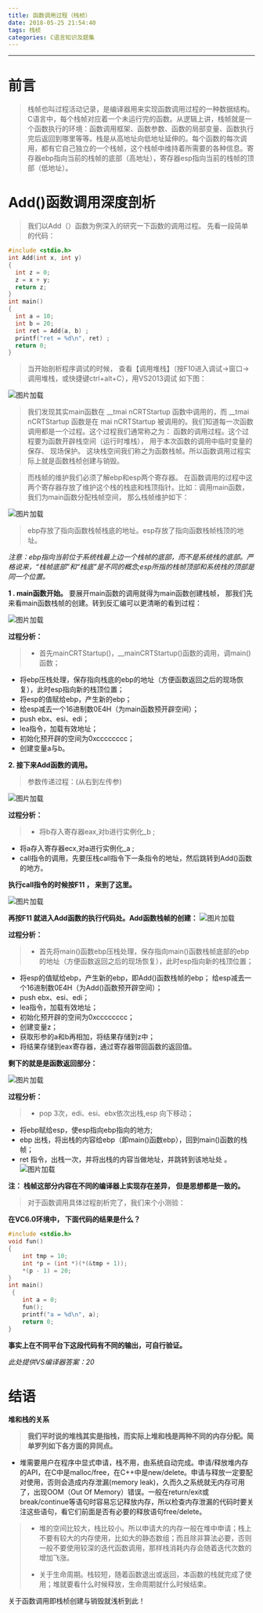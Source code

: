 ```yaml
---
title: 函数调用过程（栈桢）
date: 2018-05-25 21:54:40
tags: 栈桢
categories: C语言知识及题集
---
```

---
# 前言
>栈帧也叫过程活动记录，是编译器用来实现函数调用过程的一种数据结构。C语言中，每个栈帧对应着一个未运行完的函数。从逻辑上讲，栈帧就是一个函数执行的环境：函数调用框架、函数参数、函数的局部变量、函数执行完后返回到哪里等等。栈是从高地址向低地址延伸的。每个函数的每次调用，都有它自己独立的一个栈帧，这个栈帧中维持着所需要的各种信息。寄存器ebp指向当前的栈帧的底部（高地址），寄存器esp指向当前的栈帧的顶部（低地址）。
<!-- more -->

# Add()函数调用深度剖析
>我们以Add（）函数为例深入的研究一下函数的调用过程。
先看一段简单的代码：

~~~c
#include <stdio.h>
int Add(int x, int y)
{
  int z = 0;
  z = x + y;
  return z;
}
int main()
{
  int a = 10;
  int b = 20;
  int ret = Add(a, b) ;
  printf("ret = %d\n", ret) ;
  return 0;
}

~~~
>当开始剖析程序调试的时候， 查看【调用堆栈】（按F10进入调试->窗口->调用堆栈，或快捷键ctrl+alt+C），用VS2013调试 如下图：

![图片加载](/img/2018526.png)

>我们发现其实main函数在 __tmai nCRTStartup 函数中调用的，而 __tmai nCRTStartup 函数是在 mai nCRTStartup 被调用的。我们知道每一次函数调用都是一个过程。这个过程我们通常称之为： 函数的调用过程。这个过程要为函数开辟栈空间（运行时堆栈）， 用于本次函数的调用中临时变量的保存、 现场保护。 这块栈空间我们称之为函数栈帧。所以函数调用过程实际上就是函数栈桢创建与销毁。

>而栈帧的维护我们必须了解ebp和esp两个寄存器。 在函数调用的过程中这两个寄存器存放了维护这个栈的栈底和栈顶指针。比如：调用main函数， 我们为main函数分配栈帧空间， 那么栈帧维护如下：

![图片加载](/img/20285261.png)
>ebp存放了指向函数栈帧栈底的地址。esp存放了指向函数栈帧栈顶的地址。

*注意：ebp指向当前位于系统栈最上边一个栈帧的底部，而不是系统栈的底部。严格说来，“栈帧底部”和“栈底”是不同的概念;esp所指的栈帧顶部和系统栈的顶部是同一个位置。*

**1 . main函数开始。** 要展开main函数的调用就得为main函数创建栈帧， 那我们先来看main函数栈帧的创建。转到反汇编可以更清晰的看到过程：

![图片加载](/img/20185262.png)

**过程分析：**

>* 首先mainCRTStartup()，__mainCRTStartup()函数的调用，调main()函数；
* 将ebp压栈处理，保存指向栈底的ebp的地址（方便函数返回之后的现场恢复），此时esp指向新的栈顶位置；
* 将esp的值赋给ebp，产生新的ebp；
* 给esp减去一个16进制数0E4H（为main函数预开辟空间）；
* push ebx、esi、edi；
* lea指令，加载有效地址；
* 初始化预开辟的空间为0xcccccccc；
* 创建变量a与b。

**2. 接下来Add函数的调用。**

>参数传递过程：(从右到左传参)

![图片加载](/img/20185263.png)

**过程分析：**

>* 将b存入寄存器eax,对b进行实例化_b ;
* 将a存入寄存器ecx,对a进行实例化_a ;
* call指令的调用，先要压栈call指令下一条指令的地址，然后跳转到Add()函数的地方。

**执行call指令的时候按F11 ， 来到了这里。**

![图片加载](/img/20185264.png)

**再按F11 就进入Add函数的执行代码处。Add函数栈帧的创建：**
![图片加载](/img/20185265.png)  

**过程分析：**

>* 首先将main()函数ebp压栈处理，保存指向main()函数栈帧底部的ebp的地址（方便函数返回之后的现场恢复），此时esp指向新的栈顶位置；
* 将esp的值赋给ebp，产生新的ebp，即Add()函数栈帧的ebp；
给esp减去一个16进制数0E4H（为Add()函数预开辟空间）；
* push ebx、esi、edi；
* lea指令，加载有效地址；
* 初始化预开辟的空间为0xcccccccc；
* 创建变量z；
* 获取形参的a和b再相加，将结果存储到z中；
* 将结果存储到eax寄存器，通过寄存器带回函数的返回值。

 **剩下的就是是函数返回部分：**

![图片加载](/img/20185266.png)  

**过程分析：**
>* pop 3次，edi、esi、ebx依次出栈,esp 向下移动；
* 将ebp赋给esp，使esp指向ebp指向的地方;
* ebp 出栈，将出栈的内容给ebp（即main()函数ebp），回到main()函数的栈帧；
* ret 指令，出栈一次，并将出栈的内容当做地址，并跳转到该地址处 。
![图片加载](/img/20185267.png)  

**注： 栈帧这部分内容在不同的编译器上实现存在差异， 但是思想都是一致的。**

>对于函数调用具体过程剖析完了，我们来个小测验：

**在VC6.0环境中， 下面代码的结果是什么？**

~~~c
#include <stdio.h>
void fun()
{
	int tmp = 10;
	int *p = (int *)(*(&tmp + 1));
	*(p - 1) = 20;
}
int main()
 {
	int a = 0;
	fun();
	printf("a = %d\n", a);
	return 0;
}

~~~
**事实上在不同平台下这段代码有不同的输出，可自行验证。**

*此处提供VS编译器答案：20*
# 结语
**堆和栈的关系**

>**我们平时说的堆栈其实是指栈，而实际上堆和栈是两种不同的内存分配。简单罗列如下各方面的异同点。**
 * 堆需要用户在程序中显式申请，栈不用，由系统自动完成。申请/释放堆内存的API，在C中是malloc/free，在C++中是new/delete。申请与释放一定要配对使用，否则会造成内存泄漏(memory leak)，久而久之系统就无内存可用了，出现OOM（Out Of Memory）错误。一般在return/exit或break/continue等语句时容易忘记释放内存，所以检查内存泄漏的代码时要关注这些语句，看它们前面是否有必要的释放语句free/delete。
>
>* 堆的空间比较大，栈比较小。所以申请大的内存一般在堆中申请；栈上不要有较大的内存使用，比如大的静态数组；而且除非算法必要，否则一般不要使用较深的迭代函数调用，那样栈消耗内存会随着迭代次数的增加飞涨。
>
>* 关于生命周期。栈较短，随着函数退出或返回，本函数的栈就完成了使用；堆就要看什么时候释放，生命周期就什么时候结束。

关于函数调用即栈桢创建与销毁就浅析到此！
